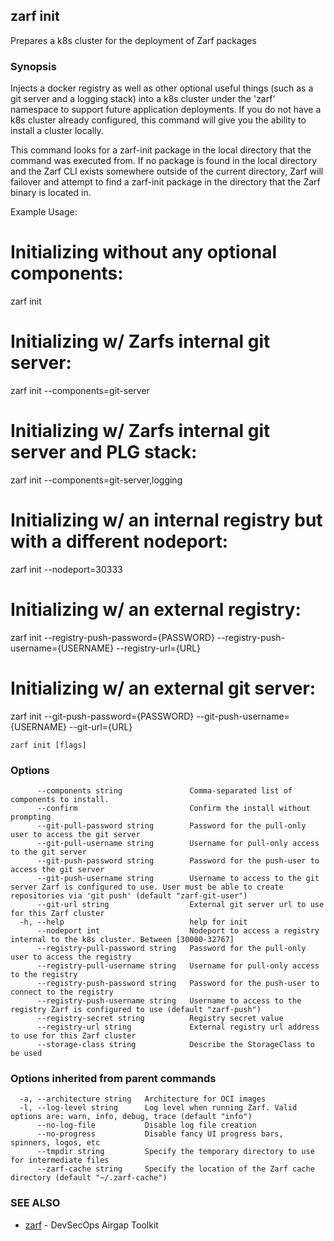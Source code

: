 ## zarf init

Prepares a k8s cluster for the deployment of Zarf packages

### Synopsis

Injects a docker registry as well as other optional useful things (such as a git server and a logging stack) into a k8s cluster under the 'zarf' namespace to support future application deployments. 
If you do not have a k8s cluster already configured, this command will give you the ability to install a cluster locally.

This command looks for a zarf-init package in the local directory that the command was executed from. If no package is found in the local directory and the Zarf CLI exists somewhere outside of the current directory, Zarf will failover and attempt to find a zarf-init package in the directory that the Zarf binary is located in.



Example Usage:
# Initializing without any optional components:
zarf init

# Initializing w/ Zarfs internal git server:
zarf init --components=git-server

# Initializing w/ Zarfs internal git server and PLG stack:
zarf init --components=git-server,logging

# Initializing w/ an internal registry but with a different nodeport:
zarf init --nodeport=30333

# Initializing w/ an external registry:
zarf init --registry-push-password={PASSWORD} --registry-push-username={USERNAME} --registry-url={URL}

# Initializing w/ an external git server:
zarf init --git-push-password={PASSWORD} --git-push-username={USERNAME} --git-url={URL}



```
zarf init [flags]
```

### Options

```
      --components string               Comma-separated list of components to install.
      --confirm                         Confirm the install without prompting
      --git-pull-password string        Password for the pull-only user to access the git server
      --git-pull-username string        Username for pull-only access to the git server
      --git-push-password string        Password for the push-user to access the git server
      --git-push-username string        Username to access to the git server Zarf is configured to use. User must be able to create repositories via 'git push' (default "zarf-git-user")
      --git-url string                  External git server url to use for this Zarf cluster
  -h, --help                            help for init
      --nodeport int                    Nodeport to access a registry internal to the k8s cluster. Between [30000-32767]
      --registry-pull-password string   Password for the pull-only user to access the registry
      --registry-pull-username string   Username for pull-only access to the registry
      --registry-push-password string   Password for the push-user to connect to the registry
      --registry-push-username string   Username to access to the registry Zarf is configured to use (default "zarf-push")
      --registry-secret string          Registry secret value
      --registry-url string             External registry url address to use for this Zarf cluster
      --storage-class string            Describe the StorageClass to be used
```

### Options inherited from parent commands

```
  -a, --architecture string   Architecture for OCI images
  -l, --log-level string      Log level when running Zarf. Valid options are: warn, info, debug, trace (default "info")
      --no-log-file           Disable log file creation
      --no-progress           Disable fancy UI progress bars, spinners, logos, etc
      --tmpdir string         Specify the temporary directory to use for intermediate files
      --zarf-cache string     Specify the location of the Zarf cache directory (default "~/.zarf-cache")
```

### SEE ALSO

* [zarf](zarf.md)	 - DevSecOps Airgap Toolkit

